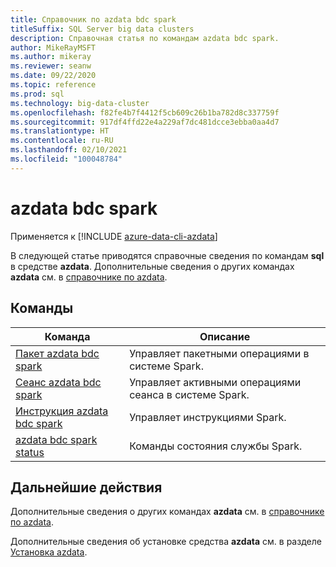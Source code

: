 ```yaml
---
title: Справочник по azdata bdc spark
titleSuffix: SQL Server big data clusters
description: Справочная статья по командам azdata bdc spark.
author: MikeRayMSFT
ms.author: mikeray
ms.reviewer: seanw
ms.date: 09/22/2020
ms.topic: reference
ms.prod: sql
ms.technology: big-data-cluster
ms.openlocfilehash: f82fe4b7f4412f5cb609c26b1ba782d8c337759f
ms.sourcegitcommit: 917df4ffd22e4a229af7dc481dcce3ebba0aa4d7
ms.translationtype: HT
ms.contentlocale: ru-RU
ms.lasthandoff: 02/10/2021
ms.locfileid: "100048784"
---
```

# <a name="azdata-bdc-spark"></a>azdata bdc spark

Применяется к [!INCLUDE [azure-data-cli-azdata](../../includes/azure-data-cli-azdata.md)]

В следующей статье приводятся справочные сведения по командам **sql** в средстве **azdata**. Дополнительные сведения о других командах **azdata** см. в [справочнике по azdata](reference-azdata.md).

## <a name="commands"></a>Команды

|Команда|Описание|
| --- | --- |
[Пакет azdata bdc spark](reference-azdata-bdc-spark-batch.md) | Управляет пакетными операциями в системе Spark.
[Сеанс azdata bdc spark](reference-azdata-bdc-spark-session.md) | Управляет активными операциями сеанса в системе Spark.
[Инструкция azdata bdc spark](reference-azdata-bdc-spark-statement.md) | Управляет инструкциями Spark.
[azdata bdc spark status](reference-azdata-bdc-spark-status.md) | Команды состояния службы Spark.

## <a name="next-steps"></a>Дальнейшие действия

Дополнительные сведения о других командах **azdata** см. в [справочнике по azdata](reference-azdata.md). 

Дополнительные сведения об установке средства **azdata** см. в разделе [Установка azdata](..\install\deploy-install-azdata.md).

